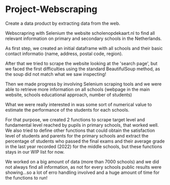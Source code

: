 # Project-Webscraping

Create a data product by extracting data from the web.

Webscrapring with Selenium the website scholenopdekaart.nl to find all relevant information 
on primary and secondary schools in the Netherlands.

As first step, we created an initial dataframe with all schools and their basic contact informatio (name, address, postal code, region).

After that we tried to scrape the website looking at the 'search page', but we faced the first difficulties using the standard BeautifulSoup method, as the soup did not match what we saw inspecting!

Then we made progress by involving Selenium scraping tools and we were able to retrieve more information on all schools (webpage in the main website, schools educational approach, number of students)

What we were really interested in was some sort of numerical value to estimate the performance of the students for each schools.

For that purpose, we created 2 functions to scrape target level and fundamental level reached by pupils in primary schools, that worked well. 
We also tried to define other functions that could obtain the satisfaction level of students and parents for the primary schools and extract the percentage of students who passed the final exams and their average grade in the last year recorded (2022) for the middle schools, but these functions stays in our WIP list for now.

We worked on a big amount of data (more than 7000 schools) and we did not always find all information, as not for every schools public results were showing...so a lot of erro handling involved and a huge amount of time for the functions to run!
